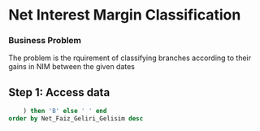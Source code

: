 # Net Interest Margin Classification

### Business Problem
The problem is the rquirement of classifying branches according to their gains in NIM between the given dates
## Step 1: Access data

```sql
	) then 'B' else ' ' end
order by Net_Faiz_Geliri_Gelisim desc
```
